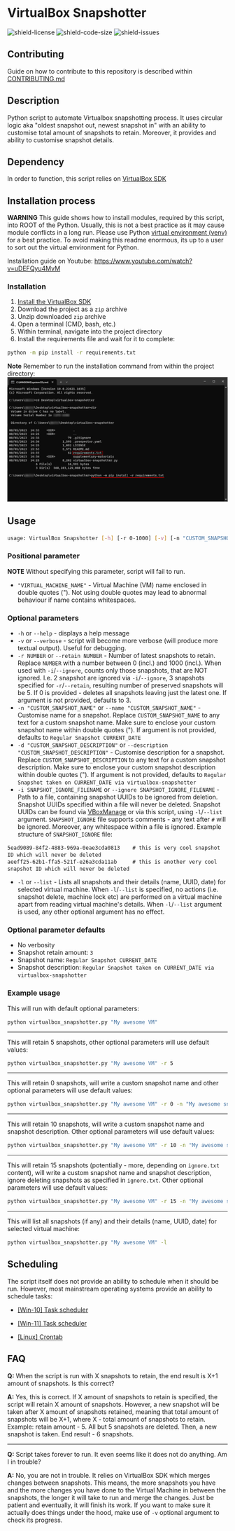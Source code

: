 # VirtualBox Snapshotter

![shield-license](https://img.shields.io/github/license/Meru3m/virtualbox-snapshotter)
![shield-code-size](https://img.shields.io/github/languages/code-size/Meru3m/virtualbox-snapshotter)
![shield-issues](https://img.shields.io/github/issues/Meru3m/virtualbox-snapshotter)

## Contributing

Guide on how to contribute to this repository is described within [CONTRIBUTING.md](CONTRIBUTING.md)

## Description

Python script to automate Virtualbox snapshotting process. It uses circular logic aka "oldest snapshot out, newest snapshot in" with an ability to customise total amount of snapshots to retain. Moreover, it provides and ability to customise snapshot details.

## Dependency

In order to function, this script relies on [VirtualBox SDK](https://www.virtualbox.org/wiki/Downloads)

## Installation process

__WARNING__ This guide shows how to install modules, required by this script, into ROOT of the Python. Usually, this is not a best practice as it may cause module conflicts in a long run. Please use Python [virtual environment (venv)](<https://docs.python.org/3/library/venv.html>) for a best practice. To avoid making this readme enormous, its up to a user to sort out the virtual environment for Python.

Installation guide on Youtube: <https://www.youtube.com/watch?v=uDEFQyu4MvM>

### Installation

1. [Install the VirtualBox SDK](supplementary-materials/virtualbox-sdk/README.md)
2. Download the project as a `zip` archive
3. Unzip downloaded `zip` archive
4. Open a terminal (CMD, bash, etc.)
5. Within terminal, navigate into the project directory
6. Install the requirements file and wait for it to complete:

```bash
python -m pip install -r requirements.txt
```

__Note__ Remember to run the installation command from within the project directory:
![requirements-install-info](supplementary-materials/images/requirements.png?raw=true)

## Usage

```bash
usage: VirtualBox Snapshotter [-h] [-r 0-1000] [-v] [-n "CUSTOM_SNAPSHOT_NAME"] [-d "CUSTOM_SNAPSHOT_DESCRIPTION"] [-i "SNAPSHOT_IGNORE_FILENAME"] [-l] "VIRTUAL_MACHINE_NAME"
```

### Positional parameter

__NOTE__ Without specifying this parameter, script will fail to run.

- `"VIRTUAL_MACHINE_NAME"` - Virtual Machine (VM) name enclosed in double quotes ("). Not using double quotes may lead to abnormal behaviour if name contains whitespaces.

### Optional parameters

- `-h` or `--help` - displays a help message
- `-v` or `--verbose` - script will become more verbose (will produce more textual output). Useful for debugging.
- `-r NUMBER` or `--retain NUMBER` - Number of latest snapshots to retain. Replace `NUMBER` with a number between 0 (incl.) and 1000 (incl.). When used with `-i`/`--ignore`, counts only those snapshots, that are NOT ignored. I.e. 2 snapshot are ignored via `-i`/`--ignore`, 3 snapshots specified for `-r`/`--retain`, resulting number of preserved snapshots will be 5. If 0 is provided - deletes all snapshots leaving just the latest one. If argument is not provided, defaults to 3.
- `-n "CUSTOM_SNAPSHOT_NAME"` or `--name "CUSTOM_SNAPSHOT_NAME"` - Customise name for a snapshot. Replace `CUSTOM_SNAPSHOT_NAME` to any text for a custom snapshot name. Make sure to enclose your custom snapshot name within double quotes ("). If argument is not provided, defaults to `Regular Snapshot CURRENT_DATE`
- `-d "CUSTOM_SNAPSHOT_DESCRIPTION"` or `--description "CUSTOM_SNAPSHOT_DESCRIPTION"` - Customise description for a snapshot. Replace `CUSTOM_SNAPSHOT_DESCRIPTION` to any text for a custom snapshot description. Make sure to enclose your custom snapshot description within double quotes ("). If argument is not provided, defaults to `Regular Snapshot taken on CURRENT_DATE via virtualbox-snapshotter`
- `-i SNAPSHOT_IGNORE_FILENAME` or `--ignore SNAPSHOT_IGNORE_FILENAME` - Path to a file, containing snapshot UUIDs to be ignored from deletion. Snapshot UUIDs specified within a file will never be deleted. Snapshot UUIDs can be found via [VBoxManage](https://www.virtualbox.org/manual/ch08.html#vboxmanage-snapshot) or via this script, using `-l`/`--list` argument. `SNAPSHOT_IGNORE` file supports comments - any text after `#` will be ignored. Moreover, any whitespace within a file is ignored. Example structure of `SNAPSHOT_IGNORE` file:

```text
5ead9089-84f2-4883-969a-0eae3cda0813    # this is very cool snapshot ID which will never be deleted
aeeff25-62b1-ffa5-521f-e26a3cda11ab     # this is another very cool snapshot ID which will never be deleted
```

- `-l` or `--list` - Lists all snapshots and their details (name, UUID, date) for selected virtual machine. When `-l`/`--list` is specified, no actions (i.e. snapshot delete, machine lock etc) are performed on a virtual machine apart from reading virtual machine's details. When `-l`/`--list` argument is used, any other optional argument has no effect.

### Optional parameter defaults

- No verbosity
- Snapshot retain amount: `3`
- Snapshot name: `Regular Snapshot CURRENT_DATE`
- Snapshot description: `Regular Snapshot taken on CURRENT_DATE via virtualbox-snapshotter`

### Example usage

This will run with default optional parameters:

```bash
python virtualbox_snapshotter.py "My awesome VM"
```

---

This will retain 5 snapshots, other optional parameters will use default values:

```bash
python virtualbox_snapshotter.py "My awesome VM" -r 5
```

---

This will retain 0 snapshots, will write a custom snapshot name and other optional parameters will use default values:

```bash
python virtualbox_snapshotter.py "My awesome VM" -r 0 -n "My awesome snapshot name"
```

---

This will retain 10 snapshots, will write a custom snapshot name and snapshot description. Other optional parameters will use default values:

```bash
python virtualbox_snapshotter.py "My awesome VM" -r 10 -n "My awesome snapshot name" -d "My awesome snapshot description"
```

---

This will retain 15 snapshots (potentially - more, depending on `ignore.txt` content), will write a custom snapshot name and snapshot description, ignore deleting snapshots as specified in `ignore.txt`. Other optional parameters will use default values:

```bash
python virtualbox_snapshotter.py "My awesome VM" -r 15 -n "My awesome snapshot name" -d "My awesome snapshot description" -i "ignore.txt"
```

---

This will list all snapshots (if any) and their details (name, UUID, date) for selected virtual machine:

```bash
python virtualbox_snapshotter.py "My awesome VM" -l
```

## Scheduling

The script itself does not provide an ability to schedule when it should be run. However, most mainstream operating systems provide an ability to schedule tasks:

- [[Win-10] Task scheduler](<https://www.windowscentral.com/how-create-automated-task-using-task-scheduler-windows-10>)

- [[Win-11] Task scheduler](<https://www.windowscentral.com/how-create-automated-tasks-windows-11>)

- [[Linux] Crontab](<https://askubuntu.com/questions/2368/how-do-i-set-up-a-cron-job>)

## FAQ

__Q:__ When the script is run with X snapshots to retain, the end result is X+1 amount of snapshots. Is this correct?

__A:__ Yes, this is correct. If X amount of snapshots to retain is specified, the script will retain X amount of snapshots. However, a new snapshot will be taken after X amount of snapshots retained, meaning that total amount of snapshots will be X+1, where X - total amount of snapshots to retain. Example: retain amount - 5. All but 5 snapshots are deleted. Then, a new snapshot is taken. End result - 6 snapshots.

---

__Q:__ Script takes forever to run. It even seems like it does not do anything. Am I in trouble?

__A:__ No, you are not in trouble. It relies on VirtualBox SDK which merges changes between snapshots. This means, the more snapshots you have and the more changes you have done to the Virtual Machine in between the snapshots, the longer it will take to run and merge the changes. Just be patient and eventually, it will finish its work. If you want to make sure it actually does things under the hood, make use of `-v` optional argument to check its progress.

